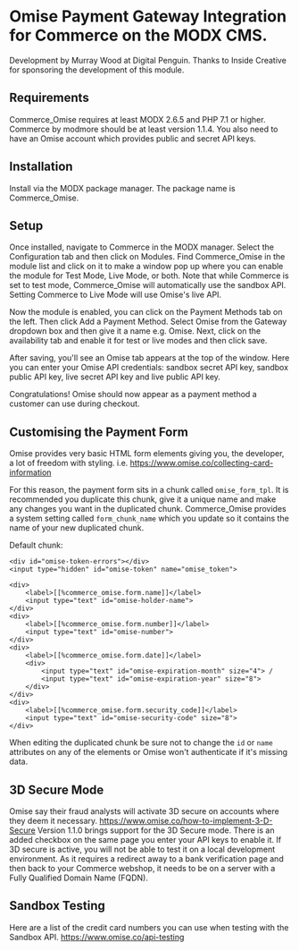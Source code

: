 Omise Payment Gateway Integration for Commerce on the MODX CMS.
=
Development by Murray Wood at Digital Penguin. Thanks to Inside Creative for sponsoring the development of this module.

Requirements
-
Commerce_Omise requires at least MODX 2.6.5 and PHP 7.1 or higher. Commerce by modmore should be at least version 1.1.4. You also need to have an Omise account which provides public and secret API keys.

Installation
-
Install via the MODX package manager. The package name is Commerce_Omise.

Setup
-
Once installed, navigate to Commerce in the MODX manager. Select the Configuration tab and then click on Modules. Find Commerce_Omise in the module list and click on it to make a window pop up where you can enable the module for Test Mode, Live Mode, or both. Note that while Commerce is set to test mode, Commerce_Omise will automatically use the sandbox API. Setting Commerce to Live Mode will use Omise's live API.

Now the module is enabled, you can click on the Payment Methods tab on the left. Then click Add a Payment Method. Select Omise from the Gateway dropdown box and then give it a name e.g. Omise. Next, click on the availability tab and enable it for test or live modes and then click save.

After saving, you'll see an Omise tab appears at the top of the window. Here you can enter your Omise API credentials: sandbox secret API key, sandbox public API key, live secret API key and live public API key.

Congratulations! Omise should now appear as a payment method a customer can use during checkout.

Customising the Payment Form
-
Omise provides very basic HTML form elements giving you, the developer, a lot of freedom with styling. 
i.e. https://www.omise.co/collecting-card-information

For this reason, the payment form sits in a chunk called `omise_form_tpl`. It is recommended you duplicate this chunk, give it a unique name and make any changes you want in the duplicated chunk. 
Commerce_Omise provides a system setting called `form_chunk_name` which you update so it contains the name of your new duplicated chunk.

Default chunk:
```
<div id="omise-token-errors"></div>
<input type="hidden" id="omise-token" name="omise_token">

<div>
    <label>[[%commerce_omise.form.name]]</label>
    <input type="text" id="omise-holder-name">
</div>
<div>
    <label>[[%commerce_omise.form.number]]</label>
    <input type="text" id="omise-number">
</div>
<div>
    <label>[[%commerce_omise.form.date]]</label>
    <div>
        <input type="text" id="omise-expiration-month" size="4"> /
        <input type="text" id="omise-expiration-year" size="8">
    </div>
</div>
<div>
    <label>[[%commerce_omise.form.security_code]]</label>
    <input type="text" id="omise-security-code" size="8">
</div>
```

When editing the duplicated chunk be sure not to change the `id` or `name` attributes on any of the elements or Omise won't authenticate if it's missing data.

3D Secure Mode
-
Omise say their fraud analysts will activate 3D secure on accounts where they deem it necessary.
https://www.omise.co/how-to-implement-3-D-Secure
Version 1.1.0 brings support for the 3D Secure mode. There is an added checkbox on the same page
you enter your API keys to enable it.
If 3D secure is active, you will not be able to test it on a local development environment. As it 
requires a redirect away to a bank verification page and then back to your Commerce webshop, it 
needs to be on a server with a Fully Qualified Domain Name (FQDN). 

Sandbox Testing
-
Here are a list of the credit card numbers you can use when testing with the Sandbox API.
https://www.omise.co/api-testing